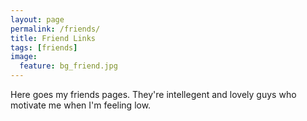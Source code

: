 ```yaml
---
layout: page
permalink: /friends/
title: Friend Links
tags: [friends]
image:
  feature: bg_friend.jpg
---
```



Here goes my friends pages. They're intellegent and lovely guys who motivate me when I'm feeling low.
       
